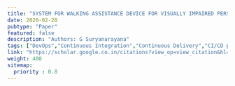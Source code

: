 ```yaml
---
title: "SYSTEM FOR WALKING ASSISTANCE DEVICE FOR VISUALLY IMPAIRED PERSON USING MACHINE LEARNING"
date: 2020-02-28
pubtype: "Paper"
featured: false
description: "Authors: G Suryanarayana"
tags: ["DevOps","Continuous Integration","Continuous Delivery","CI/CD pipelines","agile","Culture"]
link: "https://scholar.google.co.in/citations?view_op=view_citation&hl=en&user=PvxaIVsAAAAJ&cstart=20&pagesize=80&citation_for_view=PvxaIVsAAAAJ:5nxA0vEk-isC"
weight: 400
sitemap:
  priority : 0.8
---
```



